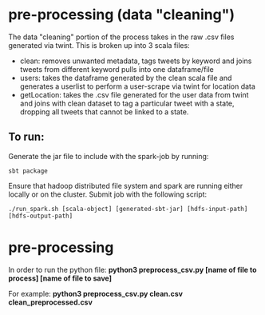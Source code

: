 # pre-processing (data "cleaning")
The data "cleaning" portion of the process takes in the raw .csv files generated via twint. This is broken up into 3 scala files:
 - clean: removes unwanted metadata, tags tweets by keyword and joins tweets from different keyword pulls into one dataframe/file
 - users: takes the dataframe generated by the clean scala file and generates a userlist to perform a user-scrape via twint for location data
 - getLocation: takes the .csv file generated for the user data from twint and joins with clean dataset to tag a particular tweet with a state, dropping all tweets that cannot be linked to a state.
 
 ## To run:
 Generate the jar file to include with the spark-job by running:
 ```
 sbt package
 ```
 Ensure that hadoop distributed file system and spark are running either locally or on the cluster. Submit job with the following script:
 ```
 ./run_spark.sh [scala-object] [generated-sbt-jar] [hdfs-input-path] [hdfs-output-path]
 ```

# pre-processing
In order to run the python file: **python3 preprocess_csv.py \[name of file to process] \[name of file to save]**

For example: **python3 preprocess_csv.py clean.csv clean_preprocessed.csv** 
